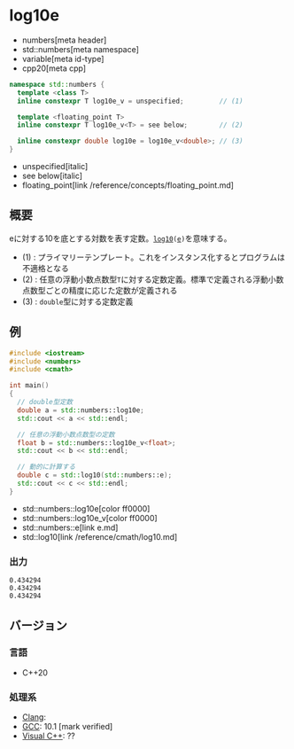 # log10e
* numbers[meta header]
* std::numbers[meta namespace]
* variable[meta id-type]
* cpp20[meta cpp]

```cpp
namespace std::numbers {
  template <class T>
  inline constexpr T log10e_v = unspecified;         // (1)

  template <floating_point T>
  inline constexpr T log10e_v<T> = see below;        // (2)

  inline constexpr double log10e = log10e_v<double>; // (3)
}
```
* unspecified[italic]
* see below[italic]
* floating_point[link /reference/concepts/floating_point.md]

## 概要
eに対する10を底とする対数を表す定数。[`log10`](/reference/cmath/log10.md)`(`[`e`](e.md)`)`を意味する。


- (1) : プライマリーテンプレート。これをインスタンス化するとプログラムは不適格となる
- (2) : 任意の浮動小数点数型`T`に対する定数定義。標準で定義される浮動小数点数型ごとの精度に応じた定数が定義される
- (3) : `double`型に対する定数定義


## 例
```cpp example
#include <iostream>
#include <numbers>
#include <cmath>

int main()
{
  // double型定数
  double a = std::numbers::log10e;
  std::cout << a << std::endl;

  // 任意の浮動小数点数型の定数
  float b = std::numbers::log10e_v<float>;
  std::cout << b << std::endl;

  // 動的に計算する
  double c = std::log10(std::numbers::e);
  std::cout << c << std::endl;
}
```
* std::numbers::log10e[color ff0000]
* std::numbers::log10e_v[color ff0000]
* std::numbers::e[link e.md]
* std::log10[link /reference/cmath/log10.md]

### 出力
```
0.434294
0.434294
0.434294
```

## バージョン
### 言語
- C++20

### 処理系
- [Clang](/implementation.md#clang):
- [GCC](/implementation.md#gcc): 10.1 [mark verified]
- [Visual C++](/implementation.md#visual_cpp): ??
